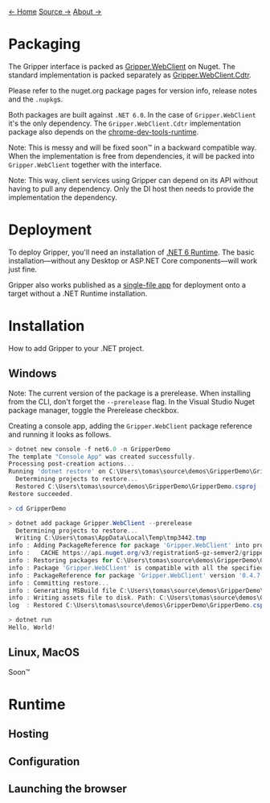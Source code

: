 [← Home](index.md) [Source →](https://github.com/tomaskrupka/Gripper) [About →](about.md)

# Packaging

The Gripper interface is packed as [Gripper.WebClient](https://www.nuget.org/packages/Gripper.WebClient/) on Nuget.
The standard implementation is packed separately as [Gripper.WebClient.Cdtr](https://www.nuget.org/packages/Gripper.WebClient.Cdtr/).

Please refer to the nuget.org package pages for version info, release notes and the ``.nupkg``s.

Both packages are built against ``.NET 6.0``.
In the case of ``Gripper.WebClient`` it's the only dependency.
The ``Gripper.WebClient.Cdtr`` implementation package also depends on the [chrome-dev-tools-runtime](https://www.nuget.org/packages/BaristaLabs.ChromeDevTools.Runtime/). 

Note:
This is messy and will be fixed soon™ in a backward compatible way. When the implementation is free from dependencies, it will be packed into ``Gripper.WebClient`` together with the interface.

Note: 
This way, client services using Gripper can depend on its API without having to pull any dependency.
Only the DI host then needs to provide the implementation the dependency.

# Deployment

To deploy Gripper, you'll need an installation of [.NET 6 Runtime](https://dotnet.microsoft.com/en-us/download/dotnet/6.0).
The basic installation—without any Desktop or ASP.NET Core components—will work just fine.

Gripper also works published as a [single-file app](https://docs.microsoft.com/en-us/dotnet/core/deploying/single-file) for deployment onto a target without a .NET Runtime installation.

# Installation

How to add Gripper to your .NET project.

## Windows

Note: The current version of the package is a prerelease.
When installing from the CLI, don't forget the `--prerelease` flag.
In the Visual Studio Nuget package manager, toggle the Prerelease checkbox.

Creating a console app, adding the `Gripper.WebClient` package reference and running it looks as follows.

```powershell
> dotnet new console -f net6.0 -n GripperDemo
The template "Console App" was created successfully.
Processing post-creation actions...
Running 'dotnet restore' on C:\Users\tomas\source\demos\GripperDemo\GripperDemo.csproj...
  Determining projects to restore...
  Restored C:\Users\tomas\source\demos\GripperDemo\GripperDemo.csproj (in 77 ms).
Restore succeeded.

> cd GripperDemo

> dotnet add package Gripper.WebClient --prerelease
  Determining projects to restore...
  Writing C:\Users\tomas\AppData\Local\Temp\tmp3442.tmp
info : Adding PackageReference for package 'Gripper.WebClient' into project 'C:\Users\tomas\source\demos\GripperDemo\GripperDemo.csproj'.
info :   CACHE https://api.nuget.org/v3/registration5-gz-semver2/gripper.webclient/index.json
info : Restoring packages for C:\Users\tomas\source\demos\GripperDemo\GripperDemo.csproj...
info : Package 'Gripper.WebClient' is compatible with all the specified frameworks in project 'C:\Users\tomas\source\demos\GripperDemo\GripperDemo.csproj'.
info : PackageReference for package 'Gripper.WebClient' version '0.4.7-alpha' added to file 'C:\Users\tomas\source\demos\GripperDemo\GripperDemo.csproj'.
info : Committing restore...
info : Generating MSBuild file C:\Users\tomas\source\demos\GripperDemo\obj\GripperDemo.csproj.nuget.g.props.
info : Writing assets file to disk. Path: C:\Users\tomas\source\demos\GripperDemo\obj\project.assets.json
log  : Restored C:\Users\tomas\source\demos\GripperDemo\GripperDemo.csproj (in 362 ms).

> dotnet run
Hello, World!
```

## Linux, MacOS

Soon™

# Runtime

## Hosting

## Configuration

## Launching the browser